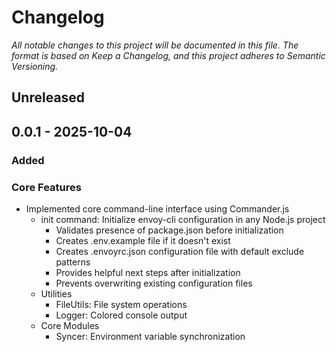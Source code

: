 # Changelog
_All notable changes to this project will be documented in this file. The format is based on Keep a Changelog, and this project adheres to Semantic Versioning._

## Unreleased
## 0.0.1 - 2025-10-04
### Added
### Core Features

- Implemented core command-line interface using Commander.js
  - init command: Initialize envoy-cli configuration in any Node.js project
    - Validates presence of package.json before initialization
    - Creates .env.example file if it doesn't exist
    - Creates .envoyrc.json configuration file with default exclude patterns
    - Provides helpful next steps after initialization
    - Prevents overwriting existing configuration files
  - Utilities
    - FileUtils: File system operations
    - Logger: Colored console output
  - Core Modules
    - Syncer: Environment variable synchronization